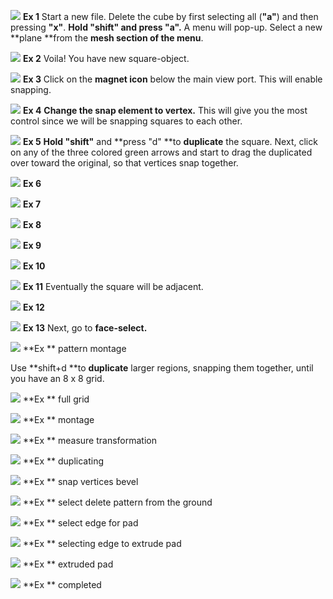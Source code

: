 ![](/assets/14.png)
**Ex 1**
Start a new file. Delete the cube by first selecting all (**"a"**) and then pressing **"x"**. **Hold "shift" and press "a".** A menu will pop-up. Select a new **plane **from the **mesh section of the menu**.


![](/assets/13.png)
**Ex 2**
Voila! You have new square-object.


![](/assets/12.png)
**Ex 3**
Click on the **magnet icon** below the main view port. This will enable snapping.

![](/assets/10.png)
**Ex 4**
**Change the snap element to vertex.** This will give you the most control since we will be snapping squares to each other.


![](/assets/9.png)
**Ex 5**
**Hold "shift"** and **press "d" **to **duplicate** the square.
Next, click on any of the three colored green arrows and start to drag the duplicated over toward the original, so that vertices snap together.


![](/assets/8.png)
**Ex 6**


![](/assets/7.png)
**Ex 7**


![](/assets/6.png)
**Ex 8**


![](/assets/5.png)
**Ex 9**


![](/assets/4.png)
**Ex 10**


![](/assets/3.png)
**Ex 11**
Eventually the square will be adjacent.


![](/assets/2.png)
**Ex 12**


![](/assets/1.png)
**Ex 13**
Next, go to **face-select.**


![](/assets/4_checkerboard.jpg)
**Ex **
pattern montage

Use **shift+d **to **duplicate** larger regions, snapping them together, until you have an 8 x 8 grid.


![](/assets/5_checkerboard.jpg)
**Ex **
full grid

![](/assets/6_checkerboard.jpg)
**Ex **
montage

![](/assets/7_checkerboard.jpg)
**Ex **
measure transformation

![](/assets/8_checkerboard.jpg)
**Ex **
duplicating

![](/assets/9_checkerboard.jpg)
**Ex **
snap vertices bevel

![](/assets/10_checkerboard.jpg)
**Ex **
select delete pattern from the ground

![](/assets/11_checkerboard.jpg)
**Ex **
select edge for pad

![](/assets/12_checkerboard.jpg)
**Ex **
selecting edge to extrude pad

![](/assets/13_checkerboard.jpg)
**Ex **
extruded pad

![](/assets/14_checkerboard.jpg)
**Ex **
completed








